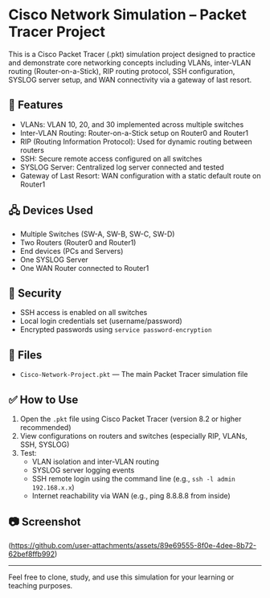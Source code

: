 # Cisco Network Simulation – Packet Tracer Project

This is a Cisco Packet Tracer (.pkt) simulation project designed to practice and demonstrate core networking concepts including VLANs, inter-VLAN routing (Router-on-a-Stick), RIP routing protocol, SSH configuration, SYSLOG server setup, and WAN connectivity via a gateway of last resort.

## 🧰 Features

- VLANs: VLAN 10, 20, and 30 implemented across multiple switches
- Inter-VLAN Routing: Router-on-a-Stick setup on Router0 and Router1
- RIP (Routing Information Protocol): Used for dynamic routing between routers
- SSH: Secure remote access configured on all switches
- SYSLOG Server: Centralized log server connected and tested
- Gateway of Last Resort: WAN configuration with a static default route on Router1

## 🖧 Devices Used

- Multiple Switches (SW-A, SW-B, SW-C, SW-D)
- Two Routers (Router0 and Router1)
- End devices (PCs and Servers)
- One SYSLOG Server
- One WAN Router connected to Router1

## 🔐 Security

- SSH access is enabled on all switches
- Local login credentials set (username/password)
- Encrypted passwords using `service password-encryption`

## 📂 Files

- `Cisco-Network-Project.pkt` — The main Packet Tracer simulation file

## ✅ How to Use

1. Open the `.pkt` file using Cisco Packet Tracer (version 8.2 or higher recommended)
2. View configurations on routers and switches (especially RIP, VLANs, SSH, SYSLOG)
3. Test:
   - VLAN isolation and inter-VLAN routing
   - SYSLOG server logging events
   - SSH remote login using the command line (e.g., `ssh -l admin 192.168.x.x`)
   - Internet reachability via WAN (e.g., ping 8.8.8.8 from inside)

## 📷 Screenshot
(https://github.com/user-attachments/assets/89e69555-8f0e-4dee-8b72-62bef8ffb992)

---

Feel free to clone, study, and use this simulation for your learning or teaching purposes.
